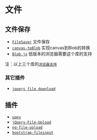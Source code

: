 # 文件

## 文件保存

* [` FileSaver `](https://github.com/eligrey/FileSaver.js) 文件保存
* [` canvas-toBlob `](https://github.com/eligrey/canvas-toBlob.js) 实现canvas到Blob的转换
* [` Blob.js `](https://github.com/eligrey/Blob.js) 低版本的浏览器需要这个库的支持

注：以上三个库的[` 浏览器支持 `](https://github.com/eligrey/FileSaver.js#supported-browsers)

### 其它插件

* [` jquery file download `](https://github.com/johnculviner/jquery.fileDownload/blob/master/index.js)

## 插件

* [` uppy `](https://github.com/transloadit/uppy)
* [` jQuery-File-Upload `](https://github.com/blueimp/jQuery-File-Upload)
* [` ng-file-upload `](https://github.com/danialfarid/ng-file-upload)
* [` bootstrap-fileinput `](https://github.com/kartik-v/bootstrap-fileinput)
